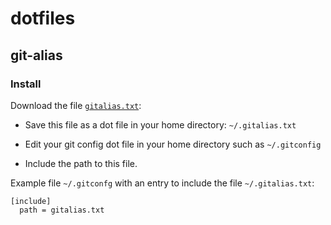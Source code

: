 # dotfiles

## git-alias

### Install

Download the file [`gitalias.txt`](gitalias.txt):

  * Save this file as a dot file in your home directory: `~/.gitalias.txt`

  * Edit your git config dot file in your home directory such as  `~/.gitconfig`

  * Include the path to this file.

Example file `~/.gitconfg` with an entry to include the file `~/.gitalias.txt`:

```gitalias
[include]
  path = gitalias.txt
```
